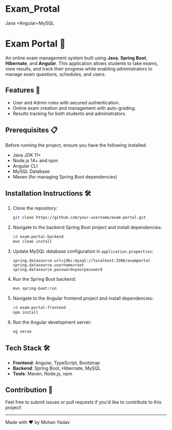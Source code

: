 # Exam_Protal
Java +Angular+MySQL
# Exam Portal 📝

An online exam management system built using **Java**, **Spring Boot**, **Hibernate**, and **Angular**. This application allows students to take exams, view results, and track their progress while enabling administrators to manage exam questions, schedules, and users.

## Features 🚀
- User and Admin roles with secured authentication.
- Online exam creation and management with auto-grading.
- Results tracking for both students and administrators.

## Prerequisites 📋
Before running the project, ensure you have the following installed:
- Java JDK 11+
- Node.js 14+ and npm
- Angular CLI
- MySQL Database
- Maven (for managing Spring Boot dependencies)

## Installation Instructions 🛠️
1. Clone the repository:
    ```bash
    git clone https://github.com/your-username/exam-portal.git
    ```

2. Navigate to the backend Spring Boot project and install dependencies:
    ```bash
    cd exam-portal-backend
    mvn clean install
    ```

3. Update MySQL database configuration in `application.properties`:
    ```properties
    spring.datasource.url=jdbc:mysql://localhost:3306/examportal
    spring.datasource.username=root
    spring.datasource.password=yourpassword
    ```

4. Run the Spring Boot backend:
    ```bash
    mvn spring-boot:run
    ```

5. Navigate to the Angular frontend project and install dependencies:
    ```bash
    cd exam-portal-frontend
    npm install
    ```

6. Run the Angular development server:
    ```bash
    ng serve
    ```

## Tech Stack 🛠️
- **Frontend**: Angular, TypeScript, Bootstrap
- **Backend**: Spring Boot, Hibernate, MySQL
- **Tools**: Maven, Node.js, npm

## Contribution 🤝
Feel free to submit issues or pull requests if you'd like to contribute to this project!

---

Made with ❤️ by Mohan Yadav
